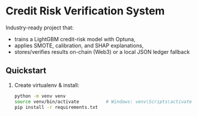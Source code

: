 # Credit Risk Verification System

Industry-ready project that:
- trains a LightGBM credit-risk model with Optuna,
- applies SMOTE, calibration, and SHAP explanations,
- stores/verifies results on-chain (Web3) or a local JSON ledger fallback

## Quickstart

1. Create virtualenv & install:
   ```bash
   python -m venv venv
   source venv/bin/activate          # Windows: venv\Scripts\activate
   pip install -r requirements.txt
